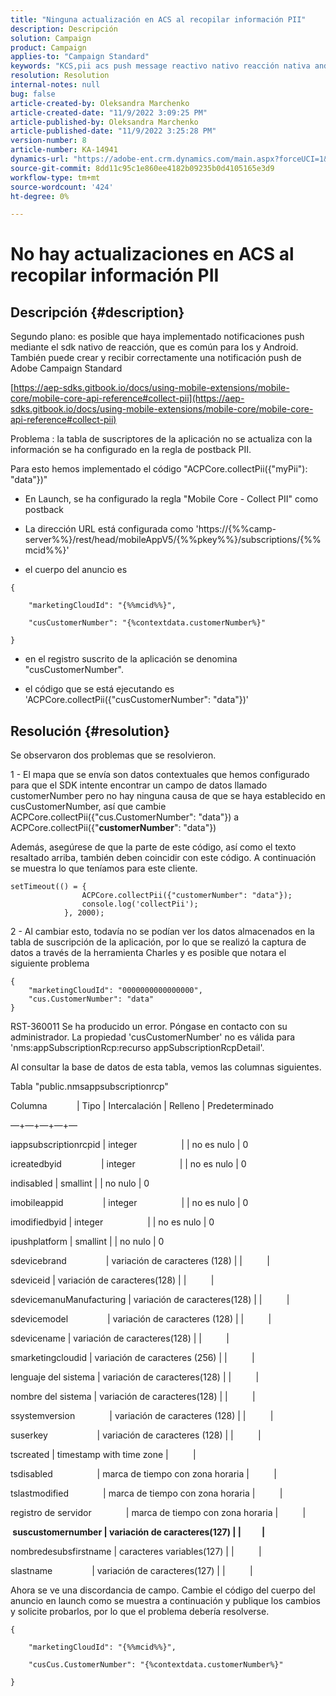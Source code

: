 ```yaml
---
title: "Ninguna actualización en ACS al recopilar información PII"
description: Descripción
solution: Campaign
product: Campaign
applies-to: "Campaign Standard"
keywords: "KCS,pii acs push message reactivo nativo reacción nativa android ios"
resolution: Resolution
internal-notes: null
bug: false
article-created-by: Oleksandra Marchenko
article-created-date: "11/9/2022 3:09:25 PM"
article-published-by: Oleksandra Marchenko
article-published-date: "11/9/2022 3:25:28 PM"
version-number: 8
article-number: KA-14941
dynamics-url: "https://adobe-ent.crm.dynamics.com/main.aspx?forceUCI=1&pagetype=entityrecord&etn=knowledgearticle&id=fcaa807e-4060-ed11-9561-6045bd006b25"
source-git-commit: 8dd11c95c1e860ee4182b09235b0d4105165e3d9
workflow-type: tm+mt
source-wordcount: '424'
ht-degree: 0%

---
```


# No hay actualizaciones en ACS al recopilar información PII

## Descripción {#description}


Segundo plano: es posible que haya implementado notificaciones push mediante el sdk nativo de reacción, que es común para Ios y Android. También puede crear y recibir correctamente una notificación push de Adobe Campaign Standard

[https://aep-sdks.gitbook.io/docs/using-mobile-extensions/mobile-core/mobile-core-api-reference#collect-pii](https://aep-sdks.gitbook.io/docs/using-mobile-extensions/mobile-core/mobile-core-api-reference#collect-pii)



Problema : la tabla de suscriptores de la aplicación no se actualiza con la información se ha configurado en la regla de postback PII.

Para esto hemos implementado el código &quot;ACPCore.collectPii({&quot;myPii&quot;): &quot;data&quot;})&quot;

- En Launch, se ha configurado la regla &quot;Mobile Core - Collect PII&quot; como postback

- La dirección URL está configurada como &#39;https://{%%camp-server%%}/rest/head/mobileAppV5/{%%pkey%%}/subscriptions/{%%mcid%%}&#39;

- el cuerpo del anuncio es


```
{

    "marketingCloudId": "{%%mcid%%}",

    "cusCustomerNumber": "{%contextdata.customerNumber%}"

}
```


- en el registro suscrito de la aplicación se denomina &quot;cusCustomerNumber&quot;.

- el código que se está ejecutando es &#39;ACPCore.collectPii({&quot;cusCustomerNumber&quot;: &quot;data&quot;})&#39;


## Resolución {#resolution}


Se observaron dos problemas que se resolvieron.



1 - El mapa que se envía son datos contextuales que hemos configurado para que el SDK intente encontrar un campo de datos llamado customerNumber pero no hay ninguna causa de que se haya establecido en cusCustomerNumber, así que cambie ACPCore.collectPii({&quot;cus.CustomerNumber&quot;: &quot;data&quot;}) a ACPCore.collectPii({&quot;<b>customerNumber</b>&quot;: &quot;data&quot;})

Además, asegúrese de que la parte de este código, así como el texto resaltado arriba, también deben coincidir con este código. A continuación se muestra lo que teníamos para este cliente.


```
setTimeout(() = {
                ACPCore.collectPii({"customerNumber": "data"});
                console.log('collectPii');
            }, 2000);
```


2 - Al cambiar esto, todavía no se podían ver los datos almacenados en la tabla de suscripción de la aplicación, por lo que se realizó la captura de datos a través de la herramienta Charles y es posible que notara el siguiente problema


```
{
    "marketingCloudId": "0000000000000000",
    "cus.CustomerNumber": "data"
}
```


RST-360011 Se ha producido un error. Póngase en contacto con su administrador.
La propiedad &#39;cusCustomerNumber&#39; no es válida para &#39;nms:appSubscriptionRcp:recurso appSubscriptionRcpDetail&#39;.

Al consultar la base de datos de esta tabla, vemos las columnas siguientes.



Tabla &quot;public.nmsappsubscriptionrcp&quot;

Columna            | Tipo | Intercalación | Relleno | Predeterminado

—+—+—+—+—

iappsubscriptionrcpid | integer                  | | no es nulo | 0

icreatedbyid                | integer                  | | no es nulo | 0

indisabled | smallint | | no nulo | 0

imobileappid                | integer                  | | no es nulo | 0

imodifiedbyid | integer                  | | no es nulo | 0

ipushplatform | smallint | | no nulo | 0

sdevicebrand                | variación de caracteres (128) | |          |

sdeviceid | variación de caracteres(128) | |          |

sdevicemanuManufacturing | variación de caracteres(128) | |          |

sdevicemodel                | variación de caracteres (128) | |          |

sdevicename | variación de caracteres(128) | |          |

smarketingcloudid | variación de caracteres (256) | |          |

lenguaje del sistema | variación de caracteres(128) | |          |

nombre del sistema | variación de caracteres(128) | |          |

ssystemversion              | variación de caracteres (128) | |          |

suserkey                    | variación de caracteres (128) | |          |

tscreated | timestamp with time zone |          |

tsdisabled                  | marca de tiempo con zona horaria |          |

tslastmodified              | marca de tiempo con zona horaria |          |

registro de servidor              | marca de tiempo con zona horaria |          |

<b> suscustomernumber | variación de caracteres(127) | |          | </b>

nombredesubsfirstname | caracteres variables(127) | |          |

slastname                | variación de caracteres(127) | |          |



Ahora se ve una discordancia de campo. Cambie el código del cuerpo del anuncio en launch como se muestra a continuación y publique los cambios y solicite probarlos, por lo que el problema debería resolverse.


```
{

    "marketingCloudId": "{%%mcid%%}",

    "cusCus.CustomerNumber": "{%contextdata.customerNumber%}"

}
```

